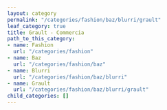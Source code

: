 ```yaml
---
layout: category
permalink: "/categories/fashion/baz/blurri/grault"
leaf_category: true
title: Grault - Commercia
path_to_this_category:
- name: Fashion
  url: "/categories/fashion"
- name: Baz
  url: "/categories/fashion/baz"
- name: Blurri
  url: "/categories/fashion/baz/blurri"
- name: Grault
  url: "/categories/fashion/baz/blurri/grault"
child_categories: []
---
```

